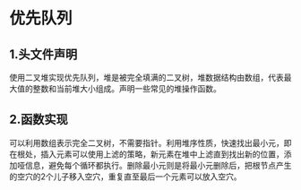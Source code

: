 # 优先队列
## 1.头文件声明
使用二叉堆实现优先队列，堆是被完全填满的二叉树，堆数据结构由数组，代表最大值的整数和当前堆大小组成。声明一些常见的堆操作函数。
## 2.函数实现
可以利用数组表示完全二叉树，不需要指针。利用堆序性质，快速找出最小元，即在根处，插入元素可以使用上滤的策略，新元素在堆中上滤直到找出新的位置，添加哑信息，避免每个循环都执行。删除最小元则是将最小元删除后，把根节点产生的空穴的2个儿子移入空穴，重复直至最后一个元素可以放入空穴。
